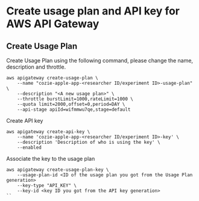 # Create usage plan and API key for AWS API Gateway

## Create Usage Plan

Create Usage Plan using the following command, please change the name, description and throttle.
```
aws apigateway create-usage-plan \
    --name "cozie-apple-app-<researcher ID/experiment ID>-usage-plan" \
    --description "<A new usage plan>" \
    --throttle burstLimit=1000,rateLimit=1000 \
    --quota limit=2000,offset=0,period=DAY \
    --api-stage apiId=wifmmwu7qe,stage=default
```

Create API key
```
aws apigateway create-api-key \
    --name 'cozie-apple-app-<researcher ID/experiment ID>-key' \
    --description 'Description of who is using the key' \
    --enabled
```

Associate the key to the usage plan
```
aws apigateway create-usage-plan-key \
    --usage-plan-id <ID of the usage plan you got from the Usage Plan generation> 
    --key-type "API_KEY" \
    --key-id <key ID you got from the API key generation>
``
